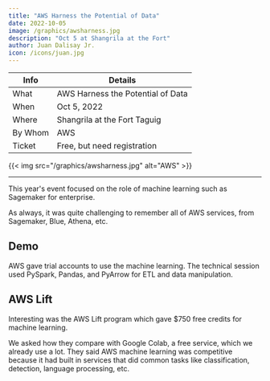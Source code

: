 ```yaml
---
title: "AWS Harness the Potential of Data"
date: 2022-10-05
image: /graphics/awsharness.jpg
description: "Oct 5 at Shangrila at the Fort"
author: Juan Dalisay Jr.
icon: /icons/juan.jpg
---
```




Info | Details 
--- | ---
What | AWS Harness the Potential of Data
When | Oct 5, 2022
Where | Shangrila at the Fort Taguig
By Whom | AWS
Ticket | Free, but need registration


{{< img src="/graphics/awsharness.jpg" alt="AWS" >}}

---


This year's event focused on the role of machine learning such as Sagemaker for enterprise.  

As always, it was quite challenging to remember all of AWS services, from Sagemaker, Blue, Athena, etc. 

## Demo

AWS gave trial accounts to use the machine learning. The technical session used PySpark, Pandas, and PyArrow for ETL and data manipulation.  


## AWS Lift

Interesting was the AWS Lift program which gave $750 free credits for machine learning. 

We asked how they compare with Google Colab, a free service, which we already use a lot. They said AWS machine learning was competitive because it had built in services that did common tasks like classification, detection, language processing, etc. 

